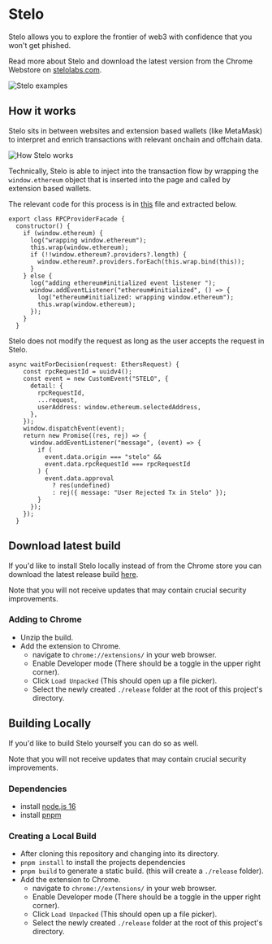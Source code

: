 # Stelo

Stelo allows you to explore the frontier of web3 with confidence that you won't get phished.

Read more about Stelo and download the latest version from the Chrome Webstore on [stelolabs.com](https://stelolabs.com).

![Stelo examples](https://stelolabs.com/lib_miIysDMakpgLLDjI/ujk4ypdfpri65ka7.png?w=1200&h=900&fit=max&dpr=2)

## How it works

Stelo sits in between websites and extension based wallets (like MetaMask) to interpret and enrich transactions with relevant onchain and offchain data.

![How Stelo works](https://q8vzhlrn44mz.umso.co/lib_miIysDMakpgLLDjI/0vig5frjiff03ecf.png?w=1200&h=900&fit=max&dpr=2)

Technically, Stelo is able to inject into the transaction flow by wrapping the `window.ethereum` object that is inserted into the page and called by extension based wallets.

The relevant code for this process is in [this](/src/chromeServices/RPCProviderFacade.ts) file and extracted below.

```
export class RPCProviderFacade {
  constructor() {
    if (window.ethereum) {
      log("wrapping window.ethereum");
      this.wrap(window.ethereum);
      if (!!window.ethereum?.providers?.length) {
        window.ethereum?.providers.forEach(this.wrap.bind(this));
      }
    } else {
      log("adding ethereum#initialized event listener ");
      window.addEventListener("ethereum#initialized", () => {
        log("ethereum#initialized: wrapping window.ethereum");
        this.wrap(window.ethereum);
      });
    }
  }
```

Stelo does not modify the request as long as the user accepts the request in Stelo.

```
async waitForDecision(request: EthersRequest) {
    const rpcRequestId = uuidv4();
    const event = new CustomEvent("STELO", {
      detail: {
        rpcRequestId,
        ...request,
        userAddress: window.ethereum.selectedAddress,
      },
    });
    window.dispatchEvent(event);
    return new Promise((res, rej) => {
      window.addEventListener("message", (event) => {
        if (
          event.data.origin === "stelo" &&
          event.data.rpcRequestId === rpcRequestId
        ) {
          event.data.approval
            ? res(undefined)
            : rej({ message: "User Rejected Tx in Stelo" });
        }
      });
    });
  }
```

## Download latest build

If you'd like to install Stelo locally instead of from the Chrome store you can download the latest release build [here](https://github.com/).

Note that you will not receive updates that may contain crucial security improvements.

### Adding to Chrome

- Unzip the build.
- Add the extension to Chrome.
  - navigate to `chrome://extensions/` in your web browser.
  - Enable Developer mode (There should be a toggle in the upper right corner).
  - Click `Load Unpacked` (This should open up a file picker).
  - Select the newly created `./release` folder at the root of this project's directory.

## Building Locally

If you'd like to build Stelo yourself you can do so as well.

Note that you will not receive updates that may contain crucial security improvements.

### Dependencies

- install [node.js 16](https://nodejs.org/ko/blog/release/v16.0.0/)
- install [pnpm](https://pnpm.io/)

### Creating a Local Build

- After cloning this repository and changing into its directory.
- `pnpm install` to install the projects dependencies
- `pnpm build` to generate a static build. (this will create a `./release` folder).
- Add the extension to Chrome.
  - navigate to `chrome://extensions/` in your web browser.
  - Enable Developer mode (There should be a toggle in the upper right corner).
  - Click `Load Unpacked` (This should open up a file picker).
  - Select the newly created `./release` folder at the root of this project's directory.
